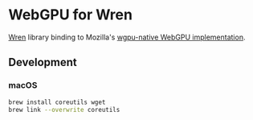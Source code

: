 # WebGPU for Wren

[Wren](https://wren.io) library binding to Mozilla's [wgpu-native WebGPU implementation](https://github.com/gfx-rs/wgpu-native/tree/v0.19.1.1#readme).

## Development

### macOS

<!-- See https://apple.stackexchange.com/a/191668/201285 -->
```sh
brew install coreutils wget
brew link --overwrite coreutils
```
